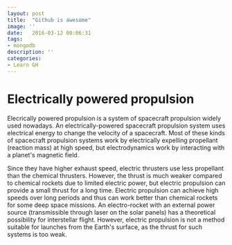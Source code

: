```yaml
---
layout: post
title:  "Github is awesome"
image: ''
date:   2016-03-12 00:06:31
tags:
- mongodb
description: ''
categories:
- Learn GH 
---
```


# Electrically powered propulsion

Elecrically powered propulsion is a system of spacecraft propulsion widely used nowadays. An electrically-powered spacecraft propulsion system uses electrical energy to change the velocity of a spacecraft. Most of these kinds of spacecraft propulsion systems work by electrically expelling propellant (reaction mass) at high speed, but electrodynamics work by interacting with a planet's magnetic field.

Since they have higher exhaust speed, electric thrusters use less propellant than the chemical thrusters. However, the thrust is much weaker compared to chemical rockets due to limited electric power, but electric propulsion can provide a small thrust for a long time. Electric propulsion can achieve high speeds over long periods and thus can work better than chemical rockets for some deep space missions. An electro-rocket with an external power source (transmissible through laser on the solar panels) has a theoretical possibility for interstellar flight. However, electric propulsion is not a method suitable for launches from the Earth's surface, as the thrust for such systems is too weak.
